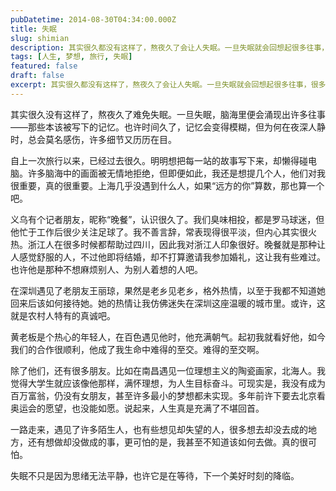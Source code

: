 ```yaml
---
pubDatetime: 2014-08-30T04:34:00.000Z
title: 失眠
slug: shimian
description: 其实很久都没有这样了，熬夜久了会让人失眠。一旦失眠就会回想起很多往事，很多都应该被写的往事，也许时间久了，记忆就会模糊，可是，为什么，夜深都时候就会莫名的感伤，莫名的历历在目。从上一次旅行到现在已经过
tags: [人生, 梦想, 旅行, 失眠]
featured: false
draft: false
excerpt: 其实很久都没有这样了，熬夜久了会让人失眠。一旦失眠就会回想起很多往事，很多都应该被写的往事，也许时间久了，记忆就会模糊，可是，为什么，夜深都时候就会莫名的感伤，莫名的历历在目。从上一次旅行到现在已经过了很久，明明想写下每一站的故事，却懒惰的连电脑都不想碰了，很多次到脑海里的画面被生硬到回绝，但即便如此，还是要提几个人，我觉得很重要，真的很重要，上海没有遇到谁，如果“远方的你”算是那么就算一个吧。义乌有个记者叫晚餐，认识很久的朋友了，臭味相投，都是罗马球迷，只是他搞了这工作后就很少关注足球了，我本人不是很善于交谈，很多事情表现的平淡但其实心里很火热，因为浙江人在很多时候都帮助了四川，所以我对浙江人的印象一直很好，晚餐就是那个感觉很舒服的人，但是即将结婚的他不打算邀请我参加婚礼，还是让我有点悲伤的感觉，也许他就是这么一个怕麻烦别人而为别人考虑周全的人吧。 在深圳遇见了老朋友王丽琼，果真是老乡见老乡，分外热情，以至于我都不知道她回来后我该如何接待她了，因为确实太热情了，让我迷失在深圳都温热气候里了，兴许这就是来自农村人本身属性吧。黄老板是一个热心的少年，在百色遇见了他，充满了朝气的青年，当初就那么看好，以至于现在我们的合作是那么的顺利，让我觉得他是生命中的一个难得的至交。难得的至交啊。其实除了这几位还有很多的朋友，在南昌遇见一个理想派的陶瓷画家，北海人，我觉得大学生就应该和他那样，看到他就能让我想起以前的自己，满怀理想，为了人生的目标而奋斗，但现实却是，我没有成为百万富翁，我还没有女朋友，还没有实现一个最小的梦想，即便是N多年前说以后一定要去北京看奥运会这样的愿望都没能实现，说起来，万事不堪回首啊！总觉得一路的旅途遇到了很多陌生的人，很多想见却有点失望的人，很多想去却没去成的地方，很多想做却没做，更可怕的是不知道怎么去做的事情，可怕！ 失眠不仅仅是因为思维不能安静，也许，它在等待下一个美好时刻的来临。
---
```


其实很久没有这样了，熬夜久了难免失眠。一旦失眠，脑海里便会涌现出许多往事——那些本该被写下的记忆。也许时间久了，记忆会变得模糊，但为何在夜深人静时，总会莫名感伤，许多细节又历历在目。

自上一次旅行以来，已经过去很久。明明想把每一站的故事写下来，却懒得碰电脑。许多脑海中的画面被无情地拒绝，但即便如此，我还是想提几个人，他们对我很重要，真的很重要。上海几乎没遇到什么人，如果“远方的你”算数，那也算一个吧。

义乌有个记者朋友，昵称“晚餐”，认识很久了。我们臭味相投，都是罗马球迷，但他忙于工作后很少关注足球了。我不善言辞，常表现得很平淡，但内心其实很火热。浙江人在很多时候都帮助过四川，因此我对浙江人印象很好。晚餐就是那种让人感觉舒服的人，不过他即将结婚，却不打算邀请我参加婚礼，这让我有些难过。也许他是那种不想麻烦别人、为别人着想的人吧。

在深圳遇见了老朋友王丽琼，果然是老乡见老乡，格外热情，以至于我都不知道她回来后该如何接待她。她的热情让我仿佛迷失在深圳这座温暖的城市里。或许，这就是农村人特有的真诚吧。

黄老板是个热心的年轻人，在百色遇见他时，他充满朝气。起初我就看好他，如今我们的合作很顺利，他成了我生命中难得的至交。难得的至交啊。

除了他们，还有很多朋友。比如在南昌遇见一位理想主义的陶瓷画家，北海人。我觉得大学生就应该像他那样，满怀理想，为人生目标奋斗。可现实是，我没有成为百万富翁，仍没有女朋友，甚至许多最小的梦想都未实现。多年前许下要去北京看奥运会的愿望，也没能如愿。说起来，人生真是充满了不堪回首。

一路走来，遇见了许多陌生人，也有些想见却失望的人，很多想去却没去成的地方，还有想做却没做成的事，更可怕的是，我甚至不知道该如何去做。真的很可怕。

失眠不只是因为思绪无法平静，也许它是在等待，下一个美好时刻的降临。
